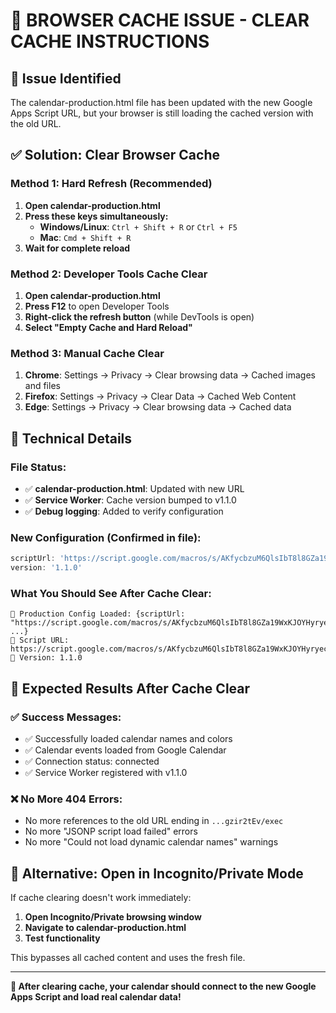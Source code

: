 # 🔄 BROWSER CACHE ISSUE - CLEAR CACHE INSTRUCTIONS

## 🚨 **Issue Identified**

The calendar-production.html file has been updated with the new Google Apps Script URL, but your browser is still loading the cached version with the old URL.

## ✅ **Solution: Clear Browser Cache**

### **Method 1: Hard Refresh (Recommended)**
1. **Open calendar-production.html**
2. **Press these keys simultaneously:**
   - **Windows/Linux**: `Ctrl + Shift + R` or `Ctrl + F5`
   - **Mac**: `Cmd + Shift + R`
3. **Wait for complete reload**

### **Method 2: Developer Tools Cache Clear**
1. **Open calendar-production.html**
2. **Press F12** to open Developer Tools
3. **Right-click the refresh button** (while DevTools is open)
4. **Select "Empty Cache and Hard Reload"**

### **Method 3: Manual Cache Clear**
1. **Chrome**: Settings → Privacy → Clear browsing data → Cached images and files
2. **Firefox**: Settings → Privacy → Clear Data → Cached Web Content
3. **Edge**: Settings → Privacy → Clear browsing data → Cached data

## 🔧 **Technical Details**

### **File Status**:
- ✅ **calendar-production.html**: Updated with new URL
- ✅ **Service Worker**: Cache version bumped to v1.1.0
- ✅ **Debug logging**: Added to verify configuration

### **New Configuration** (Confirmed in file):
```javascript
scriptUrl: 'https://script.google.com/macros/s/AKfycbzuM6QlsIbT8l8GZa19WxKJOYHyryecuz1rpg1wkEKJXFs6cvZggICnrhg1gzir2tEv/exec'
version: '1.1.0'
```

### **What You Should See After Cache Clear**:
```
🔧 Production Config Loaded: {scriptUrl: "https://script.google.com/macros/s/AKfycbzuM6QlsIbT8l8GZa19WxKJOYHyryecuz1rpg1wkEKJXFs6cvZggICnrhg1gzir2tEv/exec", ...}
🔗 Script URL: https://script.google.com/macros/s/AKfycbzuM6QlsIbT8l8GZa19WxKJOYHyryecuz1rpg1wkEKJXFs6cvZggICnrhg1gzir2tEv/exec
📱 Version: 1.1.0
```

## 🎯 **Expected Results After Cache Clear**

### **✅ Success Messages**:
- ✅ Successfully loaded calendar names and colors
- ✅ Calendar events loaded from Google Calendar
- ✅ Connection status: connected
- ✅ Service Worker registered with v1.1.0

### **❌ No More 404 Errors**:
- No more references to the old URL ending in `...gzir2tEv/exec`
- No more "JSONP script load failed" errors
- No more "Could not load dynamic calendar names" warnings

## 🚀 **Alternative: Open in Incognito/Private Mode**

If cache clearing doesn't work immediately:
1. **Open Incognito/Private browsing window**
2. **Navigate to calendar-production.html**
3. **Test functionality**

This bypasses all cached content and uses the fresh file.

---

**🔄 After clearing cache, your calendar should connect to the new Google Apps Script and load real calendar data!**
